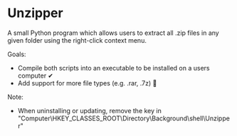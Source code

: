 # Unzipper
A small Python program which allows users to extract all .zip files in any given folder using the right-click context menu.

Goals: 
  - Compile both scripts into an executable to be installed on a users computer ✔
  - Add support for more file types (e.g. .rar, .7z) 🔨


Note:
  - When uninstalling or updating, remove the key in "Computer\HKEY_CLASSES_ROOT\Directory\Background\shell\Unzipper"
